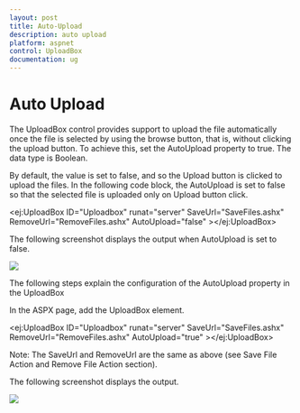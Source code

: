 ```yaml
---
layout: post
title: Auto-Upload
description: auto upload
platform: aspnet
control: UploadBox
documentation: ug
---
```


# Auto Upload

The UploadBox control provides support to upload the file automatically once the file is selected by using the browse button, that is, without clicking the upload button. To achieve this, set the AutoUpload property to true. The data type is Boolean. 

By default, the value is set to false, and so the Upload button is clicked to upload the files. In the following code block, the AutoUpload is set to false so that the selected file is uploaded only on Upload button click.

  <ej:UploadBox ID="Uploadbox" runat="server" SaveUrl="SaveFiles.ashx" RemoveUrl="RemoveFiles.ashx" AutoUpload="false" ></ej:UploadBox>  



The following screenshot displays the output when AutoUpload is set to false.

 ![](Auto-Upload_images/Auto-Upload_img1.png)



The following steps explain the configuration of the AutoUpload property in the UploadBox

In the ASPX page, add the UploadBox element.



  <ej:UploadBox ID="Uploadbox" runat="server" SaveUrl="SaveFiles.ashx" RemoveUrl="RemoveFiles.ashx" AutoUpload="true" ></ej:UploadBox>  

 Note: The SaveUrl and RemoveUrl are the same as above (see Save File Action and Remove File Action section).

The following screenshot displays the output.

 ![](Auto-Upload_images/Auto-Upload_img2.png)



